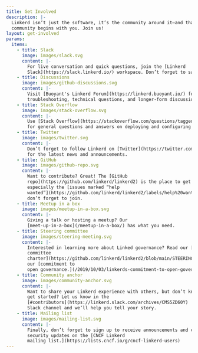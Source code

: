 ```yaml
---
title: Get Involved
description: |-
  Linkerd isn’t just the software, it’s the community around it—and that
  community begins with you. Join us!
layout: get-involved
params:
  items:
    - title: Slack
      image: images/slack.svg
      content: |-
        For live conversation and quick questions, join the [Linkerd
        Slack](https://slack.linkerd.io/) workspace. Don’t forget to say hi!
    - title: Discussions
      image: images/github-discussions.svg
      content: |-
        Visit [Buoyant's Linkerd Forum](https://linkerd.buoyant.io/) for
        troubleshooting, technical questions, and longer-form discussions.
    - title: Stack Overflow
      image: images/stack-overflow.svg
      content: |-
        Use [Stack Overflow](https://stackoverflow.com/questions/tagged/linkerd)
        for general questions and answers on deploying and configuring Linkerd.
    - title: Twitter
      image: images/twitter.svg
      content: |-
        Don’t forget to follow Linkerd on [Twitter](https://twitter.com/Linkerd)
        for the latest news and announcements.
    - title: GitHub
      image: images/github-repo.svg
      content: |-
        Want to contribute? Great! The [GitHub
        repo](https://github.com/linkerd/linkerd2) is the place to get started,
        especially the [issues marked “help
        wanted”](https://github.com/linkerd/linkerd2/labels/help%20wanted). And
        don’t forget to join.
    - title: Meetup in a box
      image: images/meetup-in-a-box.svg
      content: |-
        Giving a talk or hosting a meetup? Our
        [meet-up-in-a-box](/meetup-in-a-box/) has what you need.
    - title: Steering committee
      image: images/steering-meeting.svg
      content: |-
        Interested in learning more about Linked governance? Read our [steering
        committee
        charter](https://github.com/linkerd/linkerd2/blob/main/STEERING.md) and
        our [commitment to
        open governance.](/2019/10/03/linkerds-commitment-to-open-governance/)
    - title: Community anchor
      image: images/community-anchor.svg
      content: |-
        Want to share your Linkerd experience with others, but don’t know how to
        get started? Let us know in the
        [#contributors](https://linkerd.slack.com/archives/CMS5ZD60Y)
        Slack channel and we’ll help you tell your story.
    - title: Mailing list
      image: images/mailing-list.svg
      content: |-
        Finally, don’t forget to sign up to receive announcements and critical
        security updates on the [CNCF Linkerd
        mailing list.](https://lists.cncf.io/g/cncf-linkerd-users)
---
```


